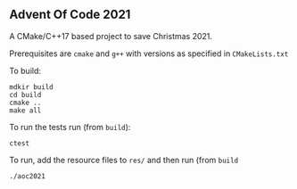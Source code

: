 ## Advent Of Code 2021

A CMake/C++17 based project to save Christmas 2021.

Prerequisites are `cmake` and `g++` with versions as specified in `CMakeLists.txt`

To build:

    mdkir build
    cd build
    cmake ..
    make all

To run the tests run (from `build`):

    ctest

To run, add the resource files to `res/` and then run (from `build`

    ./aoc2021
